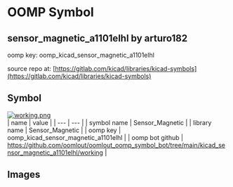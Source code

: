 # OOMP Symbol  
## sensor_magnetic_a1101elhl  by arturo182  
  
oomp key: oomp_kicad_sensor_magnetic_a1101elhl  
  
source repo at: [https://gitlab.com/kicad/libraries/kicad-symbols](https://gitlab.com/kicad/libraries/kicad-symbols)  
## Symbol  
  
[![working.png](working_600.png)](working.png)  
| name | value | 
| --- | --- | 
| symbol name | Sensor_Magnetic | 
| library name | Sensor_Magnetic | 
| oomp key | oomp_kicad_sensor_magnetic_a1101elhl | 
| oomp bot github | https://github.com/oomlout/oomlout_oomp_symbol_bot/tree/main/kicad_sensor_magnetic_a1101elhl/working | 
## Images  
